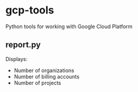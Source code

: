 gcp-tools
=========

Python tools for working with Google Cloud Platform

## report.py ##

Displays:
* Number of organizations
* Number of billing accounts
* Number of projects

